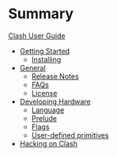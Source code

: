 # Summary

[Clash User Guide](./index.md)

- [Getting Started]()
    - [Installing](./getting-started/installing.md)
- [General](./general/index.md)
    - [Release Notes](./general/relnotes.md)
    - [FAQs](./general/faqs.md)
    - [License](./general/license.md)
- [Developing Hardware]()
    - [Language](./developing-hardware/language.md)
    - [Prelude](./developing-hardware/prelude.md)
    - [Flags](./developing-hardware/flags.md)
    - [User-defined primitives](./developing-hardware/primitives.md)
- [Hacking on Clash](./hacking-on-clash/index.md)
